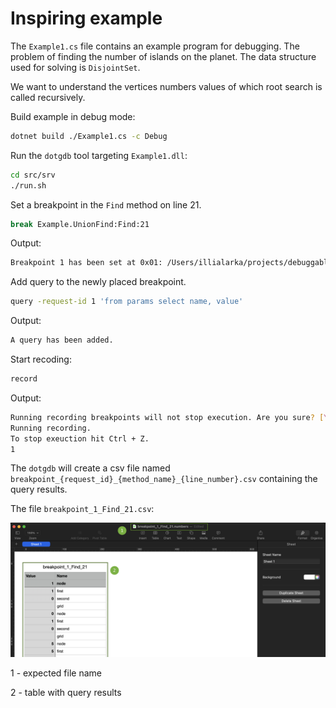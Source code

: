 # Inspiring example 

The `Example1.cs` file contains an example program for debugging. The problem of finding the number of islands on the planet. The data structure used for solving is `DisjointSet`.

We want to understand the vertices numbers values of which root search is called recursively.

Build example in debug mode:

```bash
dotnet build ./Example1.cs -c Debug
```

Run the `dotgdb` tool targeting `Example1.dll`:

```bash
cd src/srv
./run.sh
```

Set a breakpoint in the `Find` method on line 21.

```bash
break Example.UnionFind:Find:21
```

Output:
```bash
Breakpoint 1 has been set at 0x01: /Users/illialarka/projects/debuggable/FileSystem/Program.cs, line 21.
```

Add query to the newly placed breakpoint.
```bash
query -request-id 1 'from params select name, value'
```

Output:
```bash
A query has been added.
```

Start recoding:
```bash
record
```

Output:
```bash
Running recording breakpoints will not stop execution. Are you sure? [Y/N]Y
Running recording.
To stop exeuction hit Ctrl + Z.
1
```

The `dotgdb` will create a csv file named `breakpoint_{request_id}_{method_name}_{line_number}.csv` containing the query results.

The file `breakpoint_1_Find_21.csv`:

<p align="center">
  <img src="https://raw.githubusercontent.com/illialarka/dotgdb/main/docs/imgs/query_result1.png" alt="Query result `from params select name, value">
</p>

1 - expected file name

2 - table with query results
